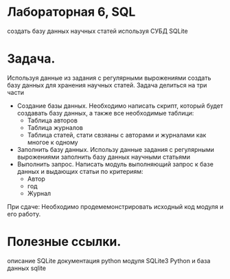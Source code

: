 # Лабораторная 6, SQL

создать базу данных научных статей используя СУБД SQLite

# Задача.

Используя данные из задания с регулярными вырожениями создать базу данных для хранения научных статей. Задача делиться на три части

* Создание базы данных. Необходимо написать скрипт, который будет создавать базу данных, а также все необходимые таблици:
    + Таблица авторов
    + Таблица журналов
    + Таблица статей, стати свзяаны с авторами и журналами как многое к одному 
*    Заполнить базу данных. Использу данные задания с регулярными вырожениями заполнить базу данных научными статьями
* Выполнить запрос. Написать модуль выполняющий запрос к базе данных и выдающих статьи по критериям:
    + Автор
    + год 
    + Журнал

При сдаче:
Необходимо продемемонстрировать исходный код модуля и его работу.

# Полезные ссылки.
описание SQLite
документация python модуля SQLite3
Python и база данных sqlite

